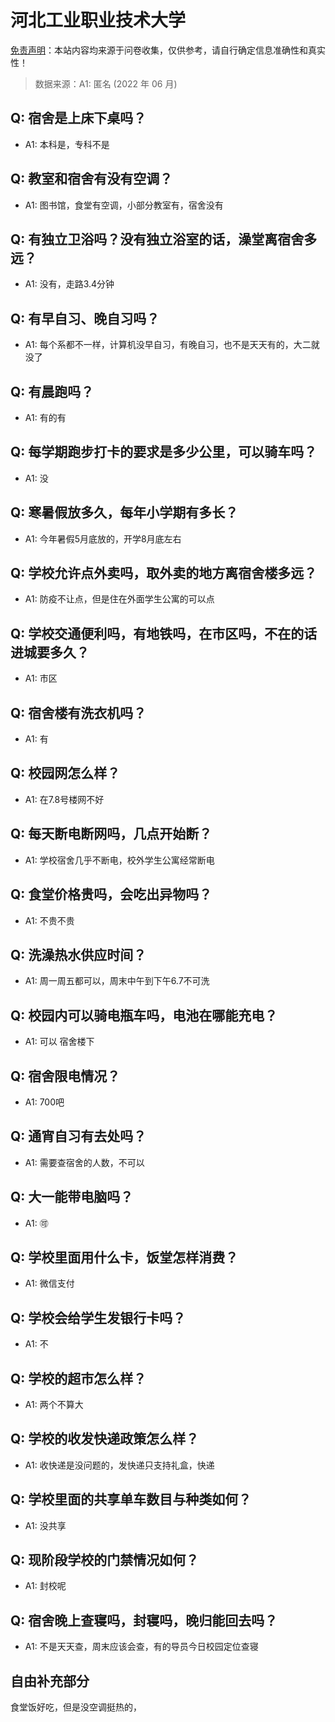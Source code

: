 # 河北工业职业技术大学

[免责声明](https://colleges.chat/#_3)：本站内容均来源于问卷收集，仅供参考，请自行确定信息准确性和真实性！

> 数据来源：A1: 匿名 (2022 年 06 月)

## Q: 宿舍是上床下桌吗？

- A1: 本科是，专科不是

## Q: 教室和宿舍有没有空调？

- A1: 图书馆，食堂有空调，小部分教室有，宿舍没有

## Q: 有独立卫浴吗？没有独立浴室的话，澡堂离宿舍多远？

- A1: 没有，走路3.4分钟

## Q: 有早自习、晚自习吗？

- A1: 每个系都不一样，计算机没早自习，有晚自习，也不是天天有的，大二就没了

## Q: 有晨跑吗？

- A1: 有的有

## Q: 每学期跑步打卡的要求是多少公里，可以骑车吗？

- A1: 没

## Q: 寒暑假放多久，每年小学期有多长？

- A1: 今年暑假5月底放的，开学8月底左右

## Q: 学校允许点外卖吗，取外卖的地方离宿舍楼多远？

- A1: 防疫不让点，但是住在外面学生公寓的可以点

## Q: 学校交通便利吗，有地铁吗，在市区吗，不在的话进城要多久？

- A1: 市区

## Q: 宿舍楼有洗衣机吗？

- A1: 有

## Q: 校园网怎么样？

- A1: 在7.8号楼网不好

## Q: 每天断电断网吗，几点开始断？

- A1: 学校宿舍几乎不断电，校外学生公寓经常断电

## Q: 食堂价格贵吗，会吃出异物吗？

- A1: 不贵不贵

## Q: 洗澡热水供应时间？

- A1: 周一周五都可以，周末中午到下午6.7不可洗

## Q: 校园内可以骑电瓶车吗，电池在哪能充电？

- A1: 可以 宿舍楼下

## Q: 宿舍限电情况？

- A1: 700吧

## Q: 通宵自习有去处吗？

- A1: 需要查宿舍的人数，不可以

## Q: 大一能带电脑吗？

- A1: 🉑️

## Q: 学校里面用什么卡，饭堂怎样消费？

- A1: 微信支付

## Q: 学校会给学生发银行卡吗？

- A1: 不

## Q: 学校的超市怎么样？

- A1: 两个不算大

## Q: 学校的收发快递政策怎么样？

- A1: 收快递是没问题的，发快递只支持礼盒，快递

## Q: 学校里面的共享单车数目与种类如何？

- A1: 没共享

## Q: 现阶段学校的门禁情况如何？

- A1: 封校呢

## Q: 宿舍晚上查寝吗，封寝吗，晚归能回去吗？

- A1: 不是天天查，周末应该会查，有的导员今日校园定位查寝

## 自由补充部分

食堂饭好吃，但是没空调挺热的，